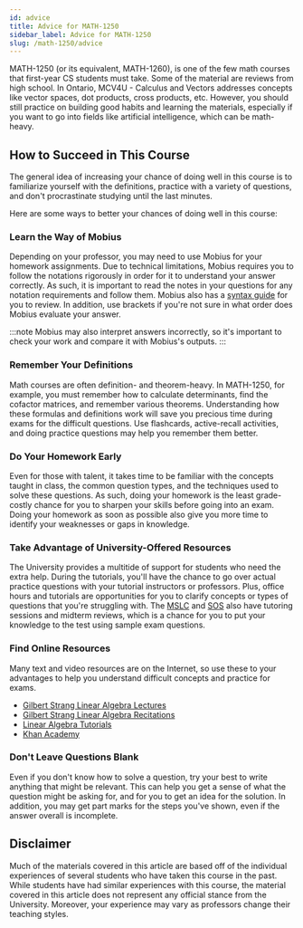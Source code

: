 ```yaml
---
id: advice
title: Advice for MATH-1250
sidebar_label: Advice for MATH-1250
slug: /math-1250/advice
---
```


MATH-1250 (or its equivalent, MATH-1260), is one of the few math courses that first-year CS students must take. Some of the material are reviews from high school. In Ontario, MCV4U - Calculus and Vectors addresses concepts like vector spaces, dot products, cross products, etc. However, you should still practice on building good habits and learning the materials, especially if you want to go into fields like artificial intelligence, which can be math-heavy.

## How to Succeed in This Course

The general idea of increasing your chance of doing well in this course is to familiarize yourself with the definitions, practice with a variety of questions, and don't procrastinate studying until the last minutes.

Here are some ways to better your chances of doing well in this course:

### Learn the Way of Mobius

Depending on your professor, you may need to use Mobius for your homework assignments. Due to technical limitations, Mobius requires you to follow the notations rigorously in order for it to understand your answer correctly. As such, it is important to read the notes in your questions for any notation requirements and follow them. Mobius also has a [syntax guide](https://www.digitaled.com/support/help/student/Content/STUD-ENTERING-RESPONSES/Enter-proper-math-syntax.htm) for you to review. In addition, use brackets if you're not sure in what order does Mobius evaluate your answer.

:::note
Mobius may also interpret answers incorrectly, so it's important to check your work and compare it with Mobius's outputs.
:::

### Remember Your Definitions

Math courses are often definition- and theorem-heavy. In MATH-1250, for example, you must remember how to calculate determinants, find the cofactor matrices, and remember various theorems. Understanding how these formulas and definitions work will save you precious time during exams for the difficult questions. Use flashcards, active-recall activities, and doing practice questions may help you remember them better.

### Do Your Homework Early

Even for those with talent, it takes time to be familiar with the concepts taught in class, the common question types, and the techniques used to solve these questions. As such, doing your homework is the least grade-costly chance for you to sharpen your skills before going into an exam. Doing your homework as soon as possible also give you more time to identify your weaknesses or gaps in knowledge.

### Take Advantage of University-Offered Resources

The University provides a multitide of support for students who need the extra help. During the tutorials, you'll have the chance to go over actual practice questions with your tutorial instructors or professors. Plus, office hours and tutorials are opportunities for you to clarify concepts or types of questions that you're struggling with. The [MSLC](https://www.uwindsor.ca/science/math/675/students) and [SOS](https://windsor.soscampus.com/) also have tutoring sessions and midterm reviews, which is a chance for you to put your knowledge to the test using sample exam questions.

### Find Online Resources

Many text and video resources are on the Internet, so use these to your advantages to help you understand difficult concepts and practice for exams.

- [Gilbert Strang Linear Algebra Lectures](https://www.youtube.com/watch?v=J7DzL2_Na80&list=PLE7DDD91010BC51F8&index=2)
- [Gilbert Strang Linear Algebra Recitations](https://www.youtube.com/watch?v=uNKDw46_Ev4&list=PLD022819BC6B9B21B)
- [Linear Algebra Tutorials](https://math.hmc.edu/calculus/hmc-mathematics-calculus-online-tutorials/linear-algebra/)
- [Khan Academy](https://www.khanacademy.org/math/linear-algebra)

### Don't Leave Questions Blank

Even if you don't know how to solve a question, try your best to write anything that might be relevant. This can help you get a sense of what the question might be asking for, and for you to get an idea for the solution. In addition, you may get part marks for the steps you've shown, even if the answer overall is incomplete.

## Disclaimer

Much of the materials covered in this article are based off of the individual experiences of several students who have taken this course in the past. While students have had similar experiences with this course, the material covered in this article does not represent any official stance from the University. Moreover, your experience may vary as professors change their teaching styles.
